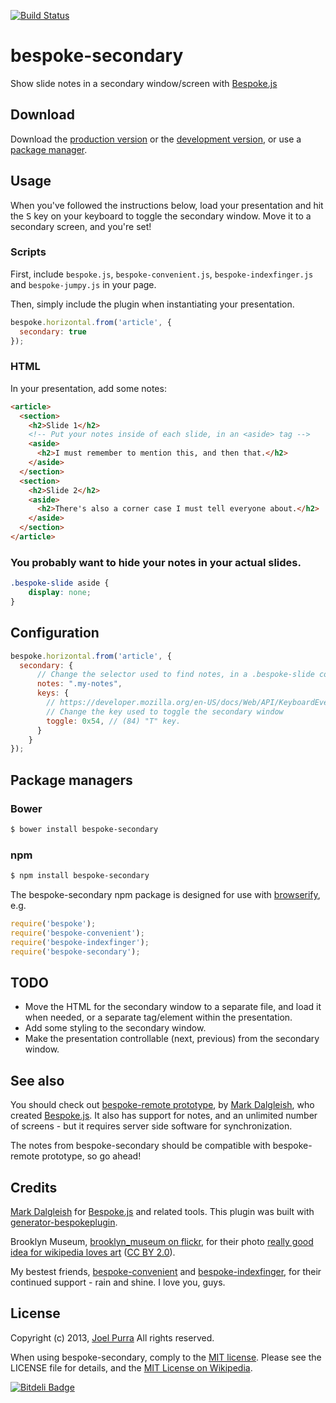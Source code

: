 [![Build Status](https://secure.travis-ci.org/joelpurra/bespoke-secondary.png?branch=master)](https://travis-ci.org/joelpurra/bespoke-secondary)

# bespoke-secondary

Show slide notes in a secondary window/screen with [Bespoke.js][bespoke.js]

## Download

Download the [production version][min] or the [development version][max], or use a [package manager](#package-managers).

[min]: https://raw.github.com/joelpurra/bespoke-secondary/master/dist/bespoke-secondary.min.js
[max]: https://raw.github.com/joelpurra/bespoke-secondary/master/dist/bespoke-secondary.js

## Usage

When you've followed the instructions below, load your presentation and hit the <kbd>S</kbd> key on your keyboard to toggle the secondary window. Move it to a secondary screen, and you're set!

### Scripts

First, include `bespoke.js`, `bespoke-convenient.js`, `bespoke-indexfinger.js` and `bespoke-jumpy.js` in your page.

Then, simply include the plugin when instantiating your presentation.

```js
bespoke.horizontal.from('article', {
  secondary: true
});
```

### HTML

In your presentation, add some notes:

```html
<article>
  <section>
    <h2>Slide 1</h2>
    <!-- Put your notes inside of each slide, in an <aside> tag -->
    <aside>
      <h2>I must remember to mention this, and then that.</h2>
    </aside>
  </section>
  <section>
    <h2>Slide 2</h2>
    <aside>
      <h2>There's also a corner case I must tell everyone about.</h2>
    </aside>
  </section>
</article>
```

### You probably want to hide your notes in your actual slides.

```css
.bespoke-slide aside {
    display: none;
}
```

## Configuration

```js
bespoke.horizontal.from('article', {
  secondary: {
      // Change the selector used to find notes, in a .bespoke-slide context
      notes: ".my-notes",
      keys: {
        // https://developer.mozilla.org/en-US/docs/Web/API/KeyboardEvent#Virtual_key_codes
        // Change the key used to toggle the secondary window
        toggle: 0x54, // (84) "T" key.
      }
    }
});
```

## Package managers

### Bower

```bash
$ bower install bespoke-secondary
```

### npm

```bash
$ npm install bespoke-secondary
```

The bespoke-secondary npm package is designed for use with [browserify](http://browserify.org/), e.g.

```js
require('bespoke');
require('bespoke-convenient');
require('bespoke-indexfinger');
require('bespoke-secondary');
```


## TODO

- Move the HTML for the secondary window to a separate file, and load it when needed, or a separate tag/element within the presentation.
- Add some styling to the secondary window.
- Make the presentation controllable (next, previous) from the secondary window.

## See also

You should check out [bespoke-remote prototype](https://github.com/markdalgleish/bespoke-remote-prototype), by [Mark Dalgleish][markdalgleish], who created [Bespoke.js][bespoke.js]. It also has support for notes, and an unlimited number of screens - but it requires server side software for synchronization.

The notes from bespoke-secondary should be compatible with bespoke-remote prototype, so go ahead!


## Credits

[Mark Dalgleish][markdalgleish] for [Bespoke.js][bespoke.js] and related tools. This plugin was built with [generator-bespokeplugin](https://github.com/markdalgleish/generator-bespokeplugin).

Brooklyn Museum, [brooklyn_museum on flickr](https://secure.flickr.com/photos/brooklyn_museum/), for their photo [really good idea for wikipedia loves art](https://secure.flickr.com/photos/brooklyn_museum/3264857348/) ([CC BY 2.0](https://creativecommons.org/licenses/by/2.0/)).

My bestest friends, [bespoke-convenient](https://github.com/joelpurra/bespoke-convenient) and [bespoke-indexfinger](https://github.com/joelpurra/bespoke-indexfinger), for their continued support - rain and shine. I love you, guys.


## License

Copyright (c) 2013, [Joel Purra](http://joelpurra.com/) All rights reserved.

When using bespoke-secondary, comply to the [MIT license](http://joelpurra.mit-license.org/2013). Please see the LICENSE file for details, and the [MIT License on Wikipedia](http://en.wikipedia.org/wiki/MIT_License).

[bespoke.js]: https://github.com/markdalgleish/bespoke.js
[markdalgleish]: http://markdalgleish.com/


[![Bitdeli Badge](https://d2weczhvl823v0.cloudfront.net/joelpurra/bespoke-secondary/trend.png)](https://bitdeli.com/free "Bitdeli Badge")


